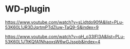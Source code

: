# WD-plugin


https://www.youtube.com/watch?v=sLidtdo90fA&list=PLu-53K60L1JR3DJqrtmPTdZluw-TaQ9-S&index=9

https://www.youtube.com/watch?v=qH_o33lFI3A&list=PLu-53K60L1JTtKQfA1NhaoxsW6wGJsspb&index=4
